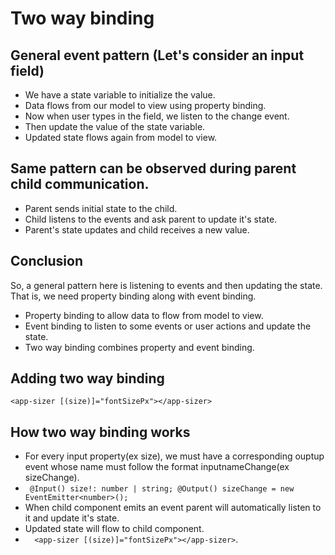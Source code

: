 # Two way binding

## General event pattern (Let's consider an input field)

- We have a state variable to initialize the value.
- Data flows from our model to view using property binding.
- Now when user types in the field, we listen to the change event.
- Then update the value of the state variable.
- Updated state flows again from model to view.

## Same pattern can be observed during parent child communication.

- Parent sends initial state to the child.
- Child listens to the events and ask parent to update it's state.
- Parent's state updates and child receives a new value.

## Conclusion
  
So, a general pattern here is listening to events and then updating the state. That is, we need property binding along with event binding.

- Property binding to allow data to flow from model to view.
- Event binding to listen to some events or user actions and update the state.
- Two way binding combines property and event binding.

## Adding two way binding

`<app-sizer [(size)]="fontSizePx"></app-sizer>`

## How two way binding works

- For every input property(ex size), we must have a corresponding ouptup event whose name must follow the format inputnameChange(ex sizeChange).
-  ` @Input() size!: number | string; @Output() sizeChange = new EventEmitter<number>();`
-  When child component emits an event parent will automatically listen to it and update it's state.
-  Updated state will flow to child component.
-  `  <app-sizer [(size)]="fontSizePx"></app-sizer>`.
  

